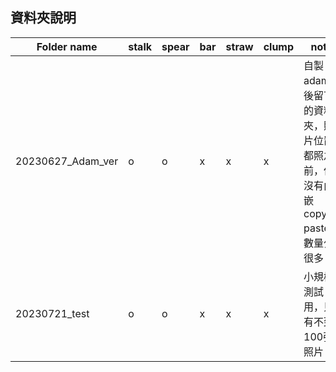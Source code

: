 ## 資料夾說明

| Folder name       | stalk | spear | bar | straw | clump | note                                                                         |
| ----------------- | ----- | ----- | --- | ----- | ----- | ---------------------------------------------------------------------------- |
| 20230627_Adam_ver | o     | o     | x   | x     | x     | 自製adam最後留下的資料夾，照片位置都照之前，但沒有內嵌copy-paste，數量少很多 |
| 20230721_test     | o     | o     | x   | x     | x     | 小規模測試用，只有不到100張照片                                |